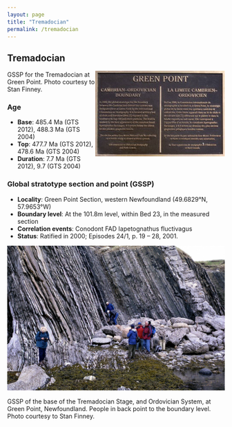 ```yaml
---
layout: page
title: "Tremadocian"
permalink: /tremadocian
---
```

## Tremadocian


<img src="images/GreenPoint_plate-300x198.jpg" alt="Green Point Plate" style="float:right;" />
GSSP for the Tremadocian at Green Point. Photo courtesy to Stan Finney.


### Age

* **Base**: 485.4 Ma (GTS 2012), 488.3 Ma (GTS 2004)
* **Top**: 477.7 Ma (GTS 2012), 478.6 Ma (GTS 2004)
* **Duration**: 7.7 Ma (GTS 2012), 9.7 (GTS 2004)

### Global stratotype section and point (GSSP)

* **Locality**: Green Point Section, western Newfoundland (49.6829°N, 57.9653°W)
* **Boundary level**: At the 101.8m level, within Bed 23, in the measured section
* **Correlation events**: Conodont FAD Iapetognathus fluctivagus
* **Status**: Ratified in 2000; Episodes 24/1, p. 19 – 28, 2001.


<img src="images/GreenPoint_section-1024x682.jpg" alt="GSSP of the base of the Tremadocian Stage" style="width:700px;" />

GSSP of the base of the Tremadocian Stage, and Ordovician System, at Green Point, Newfoundland. People in back point to the boundary level. Photo courtesy to Stan Finney.